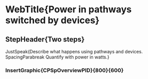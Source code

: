 # WebTitle{Power in pathways switched by devices}

## StepHeader{Two steps}

JustSpeak{Describe what happens using pathways and devices.  SpacingParabreak Quantify with power in watts.}

### InsertGraphic{CPSpOverviewPID}{800}{600}